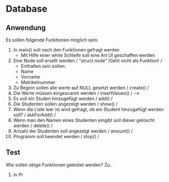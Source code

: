 # Database

## Anwendung

Es sollen folgende Funktionen möglich sein:
 1. In main() soll nach den Funktionen gefragt werden
    - Mit Hilfe einer while Schleife soll eine Art UI geschaffen werden
 2. Eine Node soll ersellt werden  / "struct node" !Geht nicht als Funktion! /
    - Enthalten sein sollen:
    - Name
    - Vorname
    - Matrikelnummer
 3. Zu Beginn sollen alle werte auf NULL gesetzt werden / create() /
 4. Die Werte müssen eingescannt werden / insertValues()  / -->
  41.  Es soll ein Studen hinzugefügt werden / add() / 
 5. Die Studenten sollen angezeigt werden / show() /
 51. Wenn die Liste leer ist wird gefragt, ob ein Student hinzugefügt werden soll? / askForAdd() /
 6. Wenn man den Namen eines Studenten eingibt soll dieser gelöscht werden / delete() /
 7. Anzahl der Studenten soll angezeigt werden / amount() /
 8. Programm soll beendet werden / stop() /

## Test
Wie sollen obige Funktionen getestet werden? Zu..
1. In Pr